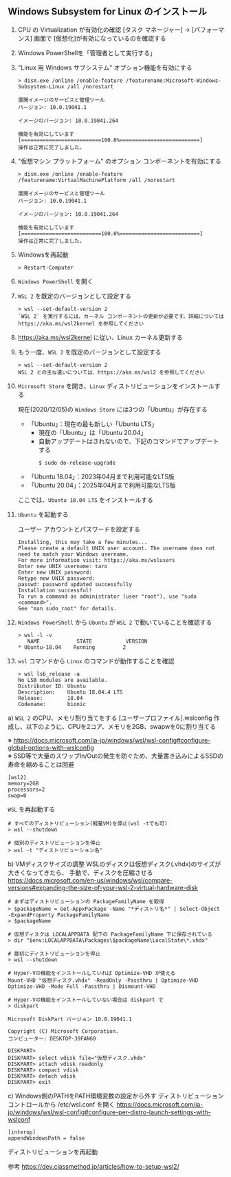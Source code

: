 ## Windows Subsystem for Linux のインストール

1. CPU の Virtualization が有効化の確認
   [タスク マネージャー] → [パフォーマンス] 画面で [仮想化]が有効になっているのを確認する
   
1. Windows PowerShellを「管理者として実行する」

1. "Linux 用 Windows サブシステム" オプション機能を有効にする

   ```
   > dism.exe /online /enable-feature /featurename:Microsoft-Windows-Subsystem-Linux /all /norestart
   
   展開イメージのサービスと管理ツール
   バージョン: 10.0.19041.1

   イメージのバージョン: 10.0.19041.264

   機能を有効にしています
   [==========================100.0%==========================]
   操作は正常に完了しました。
   ```

1. "仮想マシン プラットフォーム" のオプション コンポーネントを有効にする

   ```
   > dism.exe /online /enable-feature /featurename:VirtualMachinePlatform /all /norestart

   展開イメージのサービスと管理ツール
   バージョン: 10.0.19041.1

   イメージのバージョン: 10.0.19041.264

   機能を有効にしています
   [==========================100.0%==========================]
   操作は正常に完了しました。
   ```

1. Windowsを再起動

   ```
   > Restart-Computer
   ```


1. `Windows PowerShell` を開く

1. `WSL 2` を既定のバージョンとして設定する

   ```
   > wsl --set-default-version 2
   `WSL 2` を実行するには、カーネル コンポーネントの更新が必要です。詳細については https://aka.ms/wsl2kernel を参照してください
   ```

1. https://aka.ms/wsl2kernel に従い、Linux カーネル更新する

1. もう一度、`WSL 2` を既定のバージョンとして設定する

   ```
   > wsl --set-default-version 2
   WSL 2 との主な違いについては、https://aka.ms/wsl2 を参照してください
   ```

1. `Microsoft Store` を開き、`Linux` ディストリビューションをインストールする

   現在(2020/12/05)の `Windows Store` には3つの「Ubuntu」が存在する

   * 「Ubuntu」：現在の最も新しい「Ubuntu LTS」
      + 現在の「Ubuntu」は「Ubuntu 20.04」
      + 自動アップデートはされないので、下記のコマンドでアップデートする
         ```
         $ sudo do-release-upgrade
         ```
   * 「Ubuntu 18.04」：2023年04月まで利用可能なLTS版
   * 「Ubuntu 20.04」：2025年04月まで利用可能なLTS版

   
   ここでは、`Ubuntu 18.04 LTS` をインストールする

1. `Ubuntu` を起動する

   ユーザー アカウントとパスワードを設定する
   ```
   Installing, this may take a few minutes...
   Please create a default UNIX user account. The username does not need to match your Windows username.
   For more information visit: https://aka.ms/wslusers
   Enter new UNIX username: taro
   Enter new UNIX password:
   Retype new UNIX password:
   passwd: password updated successfully
   Installation successful!
   To run a command as administrator (user "root"), use "sudo <command>".
   See "man sudo_root" for details.
   ```

1. `Windows PowerShell` から `Ubuntu` が `WSL 2` で動いていることを確認する

   ```
   > wsl -l -v
      NAME            STATE           VERSION
   * Ubuntu-18.04    Running         2
   ```

1. `wsl` コマンドから `Linux` のコマンドが動作することを確認

   ```
   > wsl lsb_release -a
   No LSB modules are available.
   Distributor ID: Ubuntu
   Description:    Ubuntu 18.04.4 LTS
   Release:        18.04
   Codename:       bionic
   ```

a) `WSL 2` のCPU、メモリ割り当てをする
    [ユーザープロファイル]\.wslconfig 作成し、以下のように、CPUを2コア、メモリを2GB、swapwを0に割り当てる

   ※ https://docs.microsoft.com/ja-jp/windows/wsl/wsl-config#configure-global-options-with-wslconfig   
   ※ SSD等で大量のスワップIn/Outの発生を防ぐため、大量書き込みによるSSDの寿命を縮めることは回避

   ```
   [wsl2]
   memory=2GB
   processors=2
   swap=0
   ```

   `WSL` を再起動する
   ```
   # すべてのディストリビューション(軽量VM)を停止(wsl -tでも可)
   > wsl --shutdown

   # 個別のディストリビューションを停止
   > wsl -t "ディストリビューション名"
   ```

b) VMディスクサイズの調整
   WSLのディスクは仮想ディスク(.vhdx)のサイズが大きくなってきたら、
   手動で、ディスクを圧縮させる
   https://docs.microsoft.com/en-us/windows/wsl/compare-versions#expanding-the-size-of-your-wsl-2-virtual-hardware-disk

   ```
   # まずはディストリビューションの PackageFamilyName を取得
   > $packageName = Get-AppxPackage -Name "*ディストリ名*" | Select-Object -ExpandProperty PackageFamilyName
   > $packageName

   # 仮想ディスクは LOCALAPPDATA 配下の PackageFamilyName 下に保存されている
   > dir "$env:LOCALAPPDATA\Packages\$packageName\LocalState\*.vhdx"
   ```

   ```
   # 最初にディストリビューションを停止
   > wsl --shutdown

   # Hyper-Vの機能をインストールしていれば Optimize-VHD が使える
   Mount-VHD "仮想ディスク.vhdx" -ReadOnly -Passthru | Optimize-VHD Optimize-VHD -Mode Full -Passthru | Dismount-VHD

   # Hyper-Vの機能をインストールしていない場合は diskpart で
   > diskpart
   ```

   ```
   Microsoft DiskPart バージョン 10.0.19041.1

   Copyright (C) Microsoft Corporation.
   コンピューター: DESKTOP-39FAN60

   DISKPART>   
   DISKPART> select vdisk file="仮想ディスク.vhdx"
   DISKPART> attach vdisk readonly
   DISKPART> compact vdisk
   DISKPART> detach vdisk
   DISKPART> exit
   ```

c)  Windows側のPATHをPATH環境変数の設定から外す
   ディストリビューションコントロールから /etc/wsl.conf を開く
   https://docs.microsoft.com/ja-jp/windows/wsl/wsl-config#configure-per-distro-launch-settings-with-wslconf

   ```
   [interop]
   appendWindowsPath = false
   ```
   ディストリビューションを再起動
  
参考
  https://dev.classmethod.jp/articles/how-to-setup-wsl2/
